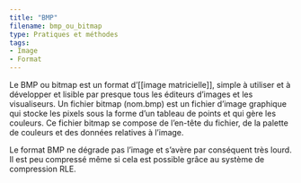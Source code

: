 ```yaml
---
title: "BMP"
filename: bmp_ou_bitmap
type: Pratiques et méthodes
tags:
- Image
- Format
---
```


Le BMP ou bitmap est un format d’[[image matricielle]], simple à utiliser et à développer et lisible par presque tous les éditeurs d’images et les visualiseurs. Un fichier bitmap (nom.bmp) est un fichier d’image graphique qui stocke les pixels sous la forme d’un tableau de points et qui gère les couleurs. Ce fichier bitmap se compose de l’en-tête du fichier, de la palette de couleurs et des données relatives à l’image. 

Le format BMP ne dégrade pas l’image et s’avère par conséquent très lourd. Il est peu compressé même si cela est possible grâce au système de compression RLE.

